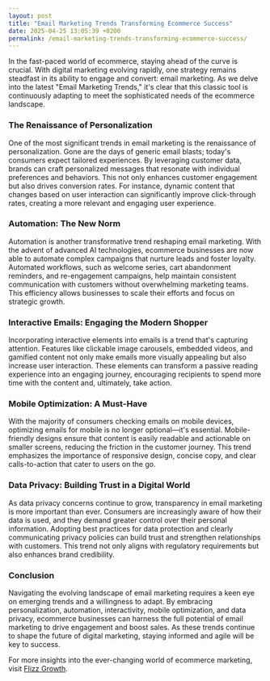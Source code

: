 ```yaml
---
layout: post
title: "Email Marketing Trends Transforming Ecommerce Success"
date: 2025-04-25 13:05:39 +0200
permalink: /email-marketing-trends-transforming-ecommerce-success/
---
```



In the fast-paced world of ecommerce, staying ahead of the curve is crucial. With digital marketing evolving rapidly, one strategy remains steadfast in its ability to engage and convert: email marketing. As we delve into the latest "Email Marketing Trends," it's clear that this classic tool is continuously adapting to meet the sophisticated needs of the ecommerce landscape. 

### The Renaissance of Personalization

One of the most significant trends in email marketing is the renaissance of personalization. Gone are the days of generic email blasts; today's consumers expect tailored experiences. By leveraging customer data, brands can craft personalized messages that resonate with individual preferences and behaviors. This not only enhances customer engagement but also drives conversion rates. For instance, dynamic content that changes based on user interaction can significantly improve click-through rates, creating a more relevant and engaging user experience.

### Automation: The New Norm

Automation is another transformative trend reshaping email marketing. With the advent of advanced AI technologies, ecommerce businesses are now able to automate complex campaigns that nurture leads and foster loyalty. Automated workflows, such as welcome series, cart abandonment reminders, and re-engagement campaigns, help maintain consistent communication with customers without overwhelming marketing teams. This efficiency allows businesses to scale their efforts and focus on strategic growth.

### Interactive Emails: Engaging the Modern Shopper

Incorporating interactive elements into emails is a trend that's capturing attention. Features like clickable image carousels, embedded videos, and gamified content not only make emails more visually appealing but also increase user interaction. These elements can transform a passive reading experience into an engaging journey, encouraging recipients to spend more time with the content and, ultimately, take action.

### Mobile Optimization: A Must-Have

With the majority of consumers checking emails on mobile devices, optimizing emails for mobile is no longer optional—it's essential. Mobile-friendly designs ensure that content is easily readable and actionable on smaller screens, reducing the friction in the customer journey. This trend emphasizes the importance of responsive design, concise copy, and clear calls-to-action that cater to users on the go.

### Data Privacy: Building Trust in a Digital World

As data privacy concerns continue to grow, transparency in email marketing is more important than ever. Consumers are increasingly aware of how their data is used, and they demand greater control over their personal information. Adopting best practices for data protection and clearly communicating privacy policies can build trust and strengthen relationships with customers. This trend not only aligns with regulatory requirements but also enhances brand credibility.

### Conclusion

Navigating the evolving landscape of email marketing requires a keen eye on emerging trends and a willingness to adapt. By embracing personalization, automation, interactivity, mobile optimization, and data privacy, ecommerce businesses can harness the full potential of email marketing to drive engagement and boost sales. As these trends continue to shape the future of digital marketing, staying informed and agile will be key to success.

For more insights into the ever-changing world of ecommerce marketing, visit [Flizz Growth](https://flizzgrowth.com).